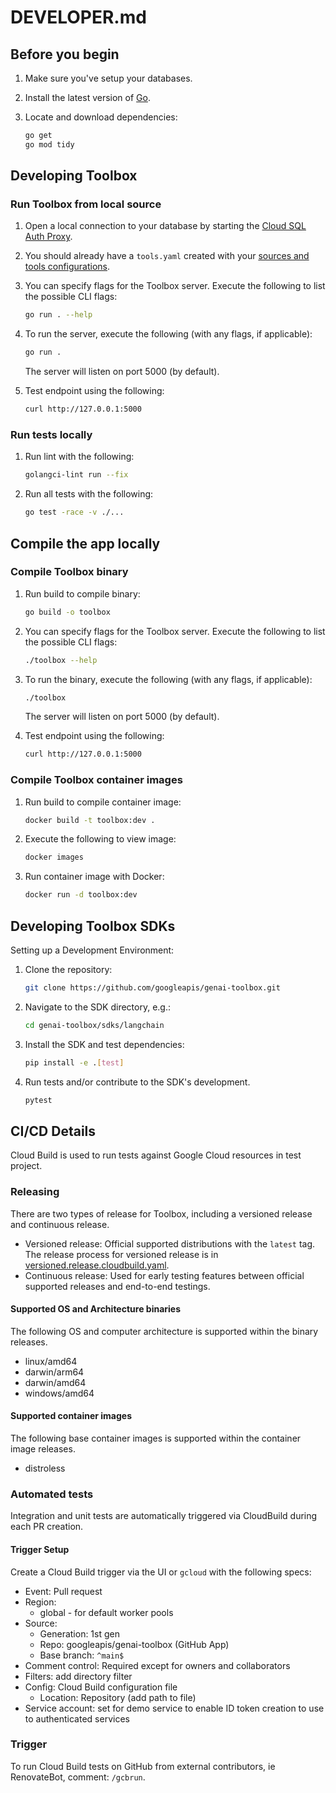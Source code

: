 # DEVELOPER.md

## Before you begin

1. Make sure you've setup your databases.

1. Install the latest version of [Go](https://go.dev/doc/install).

1. Locate and download dependencies:

    ```bash
    go get
    go mod tidy
    ```

## Developing Toolbox

### Run Toolbox from local source

1. Open a local connection to your database by starting the [Cloud SQL Auth Proxy][cloudsql-proxy].

1. You should already have a `tools.yaml` created with your [sources and tools configurations](./README.md#Configuration).

1. You can specify flags for the Toolbox server. Execute the following to list the possible CLI flags:

    ```bash
    go run . --help
    ```

1. To run the server, execute the following (with any flags, if applicable):

    ```bash
    go run .
    ```

    The server will listen on port 5000 (by default).

1. Test endpoint using the following:

    ```bash
    curl http://127.0.0.1:5000
    ```

### Run tests locally

1. Run lint with the following:

    ```bash
    golangci-lint run --fix
    ```

1. Run all tests with the following:

    ```bash
    go test -race -v ./...
    ```

## Compile the app locally

### Compile Toolbox binary

1. Run build to compile binary:

    ```bash
    go build -o toolbox
    ```

1. You can specify flags for the Toolbox server. Execute the following to list the possible CLI flags:

    ```bash
    ./toolbox --help
    ```

1. To run the binary, execute the following (with any flags, if applicable):

    ```bash
    ./toolbox
    ```

    The server will listen on port 5000 (by default).

1. Test endpoint using the following:

    ```bash
    curl http://127.0.0.1:5000
    ```

### Compile Toolbox container images

1. Run build to compile container image:

    ```bash
    docker build -t toolbox:dev .
    ```

1. Execute the following to view image:

    ```bash
    docker images
    ```

1. Run container image with Docker:

    ```bash
    docker run -d toolbox:dev
    ```

## Developing Toolbox SDKs

Setting up a Development Environment:

1. Clone the repository:

    ```bash
    git clone https://github.com/googleapis/genai-toolbox.git
    ```

1. Navigate to the SDK directory, e.g.:

    ```bash
    cd genai-toolbox/sdks/langchain
    ```

1. Install the SDK and test dependencies:

    ```bash
    pip install -e .[test]
    ```

1. Run tests and/or contribute to the SDK's development.

    ```bash
    pytest
    ```

## CI/CD Details

Cloud Build is used to run tests against Google Cloud resources in test project.

### Releasing

There are two types of release for Toolbox, including a versioned release and continuous release.

- Versioned release: Official supported distributions with the `latest` tag. The release process for versioned release is in [versioned.release.cloudbuild.yaml](https://github.com/googleapis/genai-toolbox/blob/main/versioned.release.cloudbuild.yaml).
- Continuous release: Used for early testing features between official supported releases and end-to-end testings.

#### Supported OS and Architecture binaries

The following OS and computer architecture is supported within the binary releases.

- linux/amd64
- darwin/arm64
- darwin/amd64
- windows/amd64

#### Supported container images

The following base container images is supported within the container image releases.

- distroless

### Automated tests

Integration and unit tests are automatically triggered via CloudBuild during each PR creation.

#### Trigger Setup

Create a Cloud Build trigger via the UI or `gcloud` with the following specs:

* Event: Pull request
* Region:
    * global - for default worker pools
* Source:
  * Generation: 1st gen
  * Repo: googleapis/genai-toolbox (GitHub App)
  * Base branch: `^main$`
* Comment control: Required except for owners and collaborators
* Filters: add directory filter
* Config: Cloud Build configuration file
  * Location: Repository (add path to file)
* Service account: set for demo service to enable ID token creation to use to authenticated services

### Trigger

To run Cloud Build tests on GitHub from external contributors, ie RenovateBot, comment: `/gcbrun`.

[cloudsql-proxy]: https://cloud.google.com/sql/docs/mysql/sql-proxy
